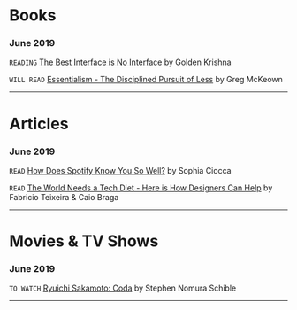 # Books

### June 2019
`READING` [The Best Interface is No Interface](http://www.nointerface.com/book/) by Golden Krishna

`WILL READ` [Essentialism - The Disciplined Pursuit of Less](http://a.co/akwADM4) by Greg McKeown

---

# Articles

### June 2019

`READ` [How Does Spotify Know You So Well?](https://medium.com/s/story/spotifys-discover-weekly-how-machine-learning-finds-your-new-music-19a41ab76efe) by Sophia Ciocca 

`READ` [The World Needs a Tech Diet - Here is How Designers Can Help](https://essays.uxdesign.cc/tech-diet/?utm_source=densediscovery&utm_medium=email&utm_campaign=newsletter-issue-39) by Fabricio Teixeira & Caio Braga

---

# Movies & TV Shows

### June 2019
`TO WATCH` [Ryuichi Sakamoto: Coda](https://www.youtube.com/watch?v=Fl-pKw5n0mI) by Stephen Nomura Schible

---


